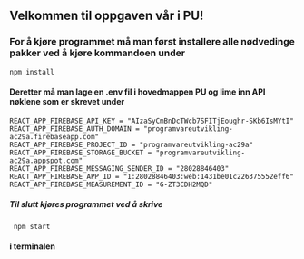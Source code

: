 ## Velkommen til oppgaven vår i PU!

### For å kjøre programmet må man først installere alle nødvedinge pakker ved å kjøre kommandoen under

<pre><code>npm install</code></pre>

#### Deretter må man lage en .env fil i hovedmappen PU og lime inn API nøklene som er skrevet under

<pre><code>REACT_APP_FIREBASE_API_KEY = "AIzaSyCmBnDcTWcb7SFITjEoughr-SKb6IsMYtI"
REACT_APP_FIREBASE_AUTH_DOMAIN = "programvareutvikling-ac29a.firebaseapp.com"
REACT_APP_FIREBASE_PROJECT_ID = "programvareutvikling-ac29a"
REACT_APP_FIREBASE_STORAGE_BUCKET = "programvareutvikling-ac29a.appspot.com"
REACT_APP_FIREBASE_MESSAGING_SENDER_ID = "28028846403"
REACT_APP_FIREBASE_APP_ID = "1:28028846403:web:1431be01c226375552eff6"
REACT_APP_FIREBASE_MEASUREMENT_ID = "G-ZT3CDH2MQD" </code></pre> 

##### Til slutt kjøres programmet ved å skrive 

<pre><code> npm start </code></pre> 

#### i terminalen

